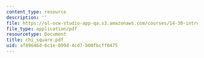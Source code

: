 ```yaml
---
content_type: resource
description: ''
file: https://ol-ocw-studio-app-qa.s3.amazonaws.com/courses/14-30-introduction-to-statistical-method-in-economics-spring-2006/af89646d6c1e099d4cd7b00fbcff0475_chi_square.pdf
file_type: application/pdf
resourcetype: Document
title: chi_square.pdf
uid: af89646d-6c1e-099d-4cd7-b00fbcff0475
---
```

